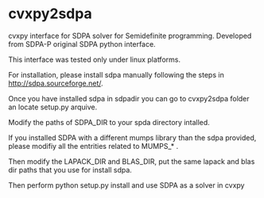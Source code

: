# cvxpy2sdpa
cvxpy interface for SDPA solver for Semidefinite programming.
Developed from SDPA-P original SDPA python interface.

This interface was tested only under linux platforms.

For installation, please install sdpa manually following the steps in http://sdpa.sourceforge.net/.

Once you have installed sdpa in sdpadir you can go to cvxpy2sdpa folder an locate setup.py arquive.

Modify the paths of SDPA_DIR to your spda directory intalled.

If you installed SDPA with a different mumps library than the sdpa provided, please modifiy all the entrities related to MUMPS_* . 

Then modify the LAPACK_DIR and BLAS_DIR, put the same lapack and blas dir paths that you use for install sdpa.

Then perform python setup.py install and use SDPA as a solver in cvxpy


